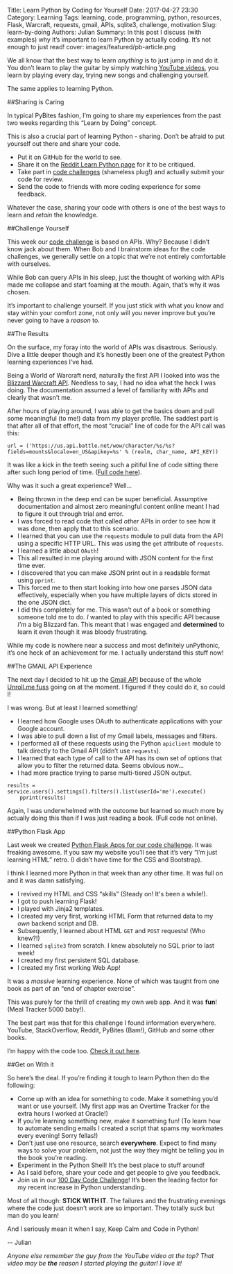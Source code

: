 Title: Learn Python by Coding for Yourself
Date: 2017-04-27 23:30
Category: Learning
Tags: learning, code, programming, python, resources, Flask, Warcraft, requests, gmail, APIs, sqlite3, challenge, motivation
Slug: learn-by-doing
Authors: Julian
Summary: In this post I discuss (with examples) why it’s important to learn Python by actually coding. It’s not enough to just read!
cover: images/featured/pb-article.png

We all know that the best way to learn *anything* is to just jump in and do it. You don’t learn to play the guitar by simply watching [YouTube videos](https://www.youtube.com/watch?v=tQ0iww5u6_I), you learn by playing every day, trying new songs and challenging yourself.

The same applies to learning Python.


##Sharing is Caring

In typical PyBites fashion, I’m going to share my experiences from the past two weeks regarding this “Learn by Doing” concept.

This is also a crucial part of learning Python - sharing. Don’t be afraid to put yourself out there and share your code.

- Put it on GitHub for the world to see.
- Share it on the [Reddit Learn Python page](http://reddit.com/r/learnpython) for it to be critiqued.
- Take part in [code challenges](http://pybit.es/pages/challenges.html) (shameless plug!) and actually submit your code for review.
- Send the code to friends with more coding experience for some feedback.

Whatever the case, sharing your code with others is one of the best ways to learn and *retain* the knowledge.


##Challenge Yourself

This week our [code challenge](http://pybit.es/codechallenge16.html) is based on APIs. Why? Because I didn’t know jack about them. When Bob and I brainstorm ideas for the code challenges, we generally settle on a topic that we’re not entirely comfortable with ourselves.

While Bob can query APIs in his sleep, just the thought of working with APIs made me collapse and start foaming at the mouth. Again, that’s why it was chosen.

It’s important to challenge yourself. If you just stick with what you know and stay within your comfort zone, not only will you never improve but you’re never going to have a *reason* to.


##The Results

On the surface, my foray into the world of APIs was disastrous. Seriously. Dive a little deeper though and it’s honestly been one of the greatest Python learning experiences I’ve had.

Being a World of Warcraft nerd, naturally the first API I looked into was the [Blizzard Warcraft API](https://dev.battle.net/). Needless to say, I had no idea what the heck I was doing. The documentation assumed a level of familiarity with APIs and clearly that wasn’t me.

After hours of playing around, I was able to get the basics down and pull some meaningful (to me!) data from my player profile. The saddest part is that after all of that effort, the most “crucial” line of code for the API call was this:

~~~~
url = ('https://us.api.battle.net/wow/character/%s/%s?fields=mounts&locale=en_US&apikey=%s' % (realm, char_name, API_KEY))
~~~~

It was like a kick in the teeth seeing such a pitiful line of code sitting there after such long period of time. ([Full code here](https://github.com/pybites/100DaysOfCode/tree/master/027)).

Why was it such a great experience? Well…

- Being thrown in the deep end can be super beneficial. Assumptive documentation and almost zero meaningful content online meant I had to figure it out through trial and error.
- I was forced to read code that called *other* APIs in order to see how it was done, then apply that to this scenario.
- I learned that you can use the `requests` module to pull data from the API using a specific HTTP URL. This was using the `get` attribute of `requests`.
- I learned a little about `OAuth`!
- This all resulted in me playing around with JSON content for the first time ever.
- I discovered that you can make JSON print out in a readable format using `pprint`.
- This forced me to then start looking into how one parses JSON data effectively, especially when you have multiple layers of dicts stored in the one JSON dict.
- I did this completely for me. This wasn’t out of a book or something someone told me to do. *I* wanted to play with this specific API because *I’m* a big Blizzard fan. This meant that I was engaged and **determined** to learn it even though it was bloody frustrating.

While my code is nowhere near a success and most definitely unPythonic, it’s one heck of an achievement for me. I actually understand this stuff now!


##The GMAIL API Experience

The next day I decided to hit up the [Gmail API](https://developers.google.com/apis-explorer/#p/gmail/v1/) because of the whole [Unroll.me fuss](https://www.gizmodo.com.au/2017/04/how-did-unrollme-get-users-to-allow-it-to-sell-their-inbox-data/) going on at the moment. I figured if they could do it, so could I!

I was wrong. But at least I learned something!

- I learned how Google uses OAuth to authenticate applications with your Google account.
- I was able to pull down a list of my Gmail labels, messages and filters.
- I performed all of these requests using the Python `apiclient` module to talk directly to the Gmail API (didn’t use `requests`).
- I learned that each type of call to the API has its own set of options that allow you to filter the returned data. Seems obvious now…
- I had more practice trying to parse multi-tiered JSON output.

~~~~
results = service.users().settings().filters().list(userId='me').execute()
    pprint(results)
~~~~

Again, I was underwhelmed with the outcome but learned so much more by actually doing this than if I was just reading a book. (Full code not online).


##Python Flask App

Last week we created [Python Flask Apps for our code challenge](http://pybit.es/codechallenge15_review.html). It was freaking awesome. If you saw my website you’ll see that it’s very “I’m just learning HTML” retro. (I didn’t have time for the CSS and Bootstrap).

I think I learned more Python in that week than any other time. It was full on and it was damn satisfying.

- I revived my HTML and CSS “skills” (Steady on! It's been a while!).
- I got to push learning Flask!
- I played with Jinja2 templates.
- I created my very first, working HTML Form that returned data to my *own* backend script and DB.
- Subsequently, I learned about HTML `GET` and `POST` requests! (Who knew?!)
- I learned `sqlite3` from scratch. I knew absolutely no SQL prior to last week!
- I created my first persistent SQL database.
- I created my first working Web App!

It was a *massive* learning experience. None of which was taught from one book as part of an “end of chapter exercise”.

This was purely for the thrill of creating my own web app. And it was **fun**! (Meal Tracker 5000 baby!).

The best part was that for this challenge I found information everywhere. YouTube, StackOverflow, Reddit, PyBites (Bam!), GitHub and some other books.

I’m happy with the code too. [Check it out here](https://github.com/pybites/challenges/tree/solutions/15/meal).


##Get on With it

So here’s the deal. If you’re finding it tough to learn Python then do the following:

- Come up with an idea for something to code. Make it something you’d want or use yourself. (My first app was an Overtime Tracker for the extra hours I worked at Oracle!)
- If you’re learning something new, make it something fun! (To learn how to automate sending emails I created a script that spams my workmates every evening! Sorry fellas!)
- Don’t just use one resource, search **everywhere**. Expect to find many ways to solve your problem, not just the way they might be telling you in the book you’re reading.
- Experiment in the Python Shell! It’s the best place to stuff around!
- As I said before, share your code and get people to give you feedback.
- Join us in our [100 Day Code Challenge](http://pybit.es/special-100days.html)! It’s been the leading factor for my recent increase in Python understanding.

Most of all though: **STICK WITH IT**. The failures and the frustrating evenings where the code just doesn’t work are so important. They totally suck but man do you learn!

And I seriously mean it when I say, Keep Calm and Code in Python!

-- Julian

*Anyone else remember the guy from the YouTube video at the top? That video may be **the** reason I started playing the guitar! I love it!*

